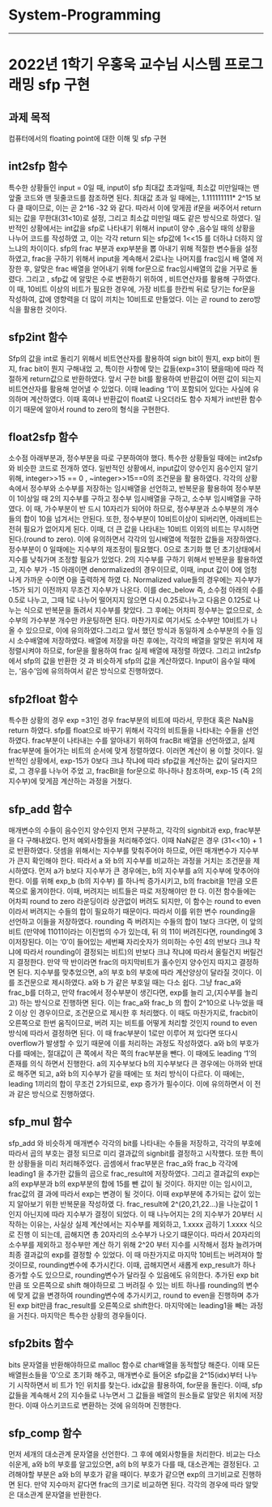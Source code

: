# System-Programming
- - - 

# 2022년 1학기 우홍욱 교수님 시스템 프로그래밍 sfp 구현

## 과제 목적
컴퓨터에서의 floating point에 대한 이해 및 sfp 구현

## int2sfp 함수
특수한 상황들인 input = 0일 때, input이 sfp 최대값 초과일때, 최소값 미만일때는 맨 앞줄 코드와 맨 뒷줄코드를
참조하면 된다. 최대값 초과 일 때에는, 1.111111111* 2^15 보다 클 때이므로, 이는 곧 2^16 -32 와 같다. 따라서
이에 맞게끔 if문을 써주어서 return 되는 값을 무한대(31<10)로 설정, 그리고 최소값 미만일 때도 같은 방식으로
하였다.
일반적인 상황에서는 int값을 sfp로 나타내기 위해서 input이 양수 ,음수일 때의 상황을 나누어 코드를 작성하였
고, 이는 각각 return 되는 sfp값에 1<<15 를 더하냐 더하지 않느냐의 차이이다. sfp의 frac 부분과 exp부분을 뽑
아내기 위해 적절한 변수들을 설정하였고, frac을 구하기 위해서 input을 계속해서 2로나눈 나머지를 frac임시 배
열에 저장한 후, 알맞은 frac 배열을 얻어내기 위해 for문으로 frac임시배열의 값을 거꾸로 돌렸다. 그리고 , sfp값
에 알맞은 수로 변환하기 위하여 , 비트연산자를 활용해 구하였다. 이 때, 10비트 이상의 비트가 필요한 경우에,
가장 비트를 한칸씩 뒤로 당기는 for문을 작성하여, 값에 영향력을 더 많이 끼치는 10비트로 만들었다. 이는 곧 round
to zero방식을 활용한 것이다.

## sfp2int 함수
Sfp의 값을 int로 돌리기 위해서 비트연산자를 활용하여 sign bit이 뭔지, exp bit이 뭔지, frac bit이 뭔지 구해내었
고, 특이한 사항에 맞는 값들(exp=31이 됐을때)에 따라 적절하게 return값으로 반환하였다.
앞서 구한 bit를 활용하여 반환값이 어떤 값이 되는지 비트연산자를 활용해 얻어낼 수 있었다. 이때 leading ‘1’이
포함되어 있다는 사실에 유의하며 계산하였다. 이때 혹여나 반환값이 float로 나오더라도 함수 자체가 int반환
함수이기 때문에 알아서 round to zero의 형식을 구현한다.

## float2sfp 함수
소수점 아래부분과, 정수부분을 따로 구분하여야 했다. 특수한 상황들일 때에는 int2sfp와 비슷한 코드로 전개하
였다.
일반적인 상황에서, input값이 양수인지 음수인지 알기위해, integer>>15 == 0 , ~integer>>15==0의 조건문을 활
용하였다. 각각의 상황속에서 정수부와 소수부를 저장하는 임시배열을 선언하고, 반복문을 활용하여 정수부분이
1이상일 때 2의 지수부를 구하고 정수부 임시배열을 구하고, 소수부 임시배열을 구하였다. 이 때, 가수부분이 반
드시 10자리가 되어야 하므로, 정수부분과 소수부분의 개수들의 합이 10을 넘겨서는 안된다. 또한, 정수부분이
10비트이상이 되버리면, 아래비트는 전혀 필요가 없어지게 된다. 이때, 더 큰 값을 나타내는
10비트 이외의 비트는 무시하면 된다.(round to zero). 이에 유의하면서 각각의 임시배열에 적절한
값들을 저장하였다. 정수부분이 0 일때에는 지수부의 재조정이 필요했다. 0으로 초기화 했 던 초기상태에서
지수를 낮춰가며 조정할 필요가 있었다. 2의 지수부를 구하기 위해서 반복문을 활용하였고, 지수 부가 -15 아래이면
denormalized의 경우이므로, 이때, input 값이 0에 엄청나게 가까운 수이면 0을 출력하게 하였 다. Normalized
value들의 경우에는 지수부가 -15가 되기 이전까지 무조건 지수부가 나온다. 이를 dec_below 즉, 소수점 아래의
수를 0.5로 나누고, 그때 1로 나누어 떨어지지 않으면 다시 0.25로나누고 다음은 0.125로 나누는 식으로
반복문을 돌려서 지수부를 찾았다. 그 후에는 어차피 정수부는 없으므로, 소수부의 가수부분 개수만 카운팅하면 된다.
마찬가지로 여기서도 소수부만 10비트가 나올 수 있으므로, 이에 유의하였다.그리고 앞서 했던
방식과 동일하게 소수부분의 수들 임시 소수배열에 저장하였다.
배열에 저장을 마친 후에는, 각각의 배열을 알맞은 위치에 재정렬시켜야 하므로, for문을 활용하여 frac 실제
배열에 재정렬 하였다. 그리고 int2sfp 에서 sfp의 값을 반환한 것 과 비슷하게 sfp의 값을 계산하였다. Input이
음수일 때에는,
‘음수’임에 유의하여서 같은 방식으로 진행하였다.

## sfp2float 함수
특수한 상황의 경우 exp =31인 경우 frac부분의 비트에 따라서, 무한대 혹은 NaN을 return 하였다.
sfp를 float으로 바꾸기 위해서 각각의 비트들을 나타내는 수들을 선언하였다. frac부분이 나타내는 수를 알아내기
위하여 fracBit 배열을 선언하였고, 실제 frac부분에 들어가는 비트의 순서에 맞게 정렬하였다. 이러면 계산이 용
이할 것이다.
일반적인 상황에서, exp-15가 0보다 크냐 작냐에 따라 sfp값을 계산하는 값이 달라지므로, 그 경우를 나누어 주었
고, fracBit을 for문으로 하나하나 참조하며, exp-15 (즉 2의 지수부)에 맞게끔 계산하는 과정을 거쳤다.

## sfp_add 함수
매개변수의 수들이 음수인지 양수인지 먼저 구분하고, 각각의 signbit과 exp, frac부분을 다 구해내었다.
먼저 예외사항들을 처리해주었다. 이때 NaN같은 경우 (31<<10) + 1로 반환하였다.
덧셈을 위해서는 지수부를 맞춰주어야 하므로, 어떤 매개변수가 지수부가 큰지 확인해야 한다. 따라서
a 와 b의 지수부를 비교하는 과정을 거치는 조건문을 제시하였다.
먼저 a가 b보다 지수부가 큰 경우에는, b의 지수부를 a의 지수부에 맞추어야 한다. 이를 위해 exp_b (b의 지수부)
를 하나씩 증가시키고, b의 fracbit을 1만큼 오른쪽으로 옮겨야한다. 이때, 버려지는 비트들은 따로 저장해야만 한
다. 이전 함수들에는 어차피 round to zero 라운딩이라 상관없이 버려도 되지만, 이 함수는 round to even 이라서
버려지는 수들의 합이 필요하기 때문이다. 따라서 이를 위한 변수 rounding을 선언하고 이들을 저장하였다.
rounding 즉 버려지는 수들의 합이 1보다 크다면, 이 앞의 비트 (만약에 11011이라는 이진법의 수가 있는데, 뒤
의 11이 버려진다면, rounding에 3이저장된다. 이는 ‘0’이 들어있는 세번째 자리숫자가 의미하는 수인 4의 반보다
크냐 작냐에 따라서 rounding이 결정되는 비트)의 반보다 크냐 작냐에 따라서 올릴건지 버릴건지 결정한다. 만약
딱 반이라면 frac의 마지막비트가 홀수인지 양수인지 따지고 결정하면 된다.
지수부를 맞추었으면, a의 부호 b의 부호에 따라 계산양상이 달라질 것이다. 이를 조건문으로 제시하였다. a와 b
가 같은 부호일 때는 다소 쉽다. 그냥 frac_a와 frac_b를 더하고, 만약 frac에서 정수부분이 생긴다면, exp를 늘리
고,(지수부를 늘리고) 하는 방식으로 진행하면 된다. 이는 frac_a와 frac_b 의 합이 2^10으로 나누었을 때 2 이상
인 경우이므로, 조건문으로 제시한 후 처리했다. 이 때도 마찬가지로, fracbit이 오른쪽으로 한번 움직이므로, 버려
지는 비트를 어떻게 처리할 것인지 round to even 방식에 따라서 결정하면 된다. 이 때 frac부분이 1로만 이루어
져 있다면 또다시 overflow가 발생할 수 있기 때문에 이를 처리하는 과정도 작성하였다.
a와 b의 부호가 다를 때에는, 절대값이 큰 쪽에서 작은 쪽의 frac부분을 뺀다. 이 때에도 leading ‘1’의 존재를 의식
하면서 진행한다.
a의 지수부보다 b의 지수부보다 큰 경우에는 아까와 반대로 해주면 되고, a와 b의 지수부가 같을 때에는 또 처리
방식이 다르다. 이 때에는, leading 1끼리의 합이 무조건 2가되므로, exp 증가가 필수이다. 이에 유의하면서 이 전과
같은 방식으로 진행하였다.

## sfp_mul 함수
sfp_add 와 비슷하게 매개변수 각각의 bit를 나타내는 수들을 저장하고, 각각의 부호에 따라서 곱의 부호는 결정
되므로 미리 결과값의 signbit를 결정하고 시작했다. 또한 특이한 상황들을 미리 처리해주었다.
곱셈에서 frac부분은 frac_a와 frac_b 각각에 leading1 을 추가한 값들의 곱으로 frac_result에 저장하였다. 그리고
결과값의 exp는 a의 exp부분과 b의 exp부분의 합에 15를 뺀 값이 될 것이다. 하지만 이는 임시이고, frac값의 결
과에 따라서 exp는 변경이 될 것이다. 이때 exp부분에 추가되는 값이 있는지 알아보기 위한 반복문을 작성하였
다. frac_result에 2^(20,21,22…)을 나눈값이 1인지 아닌지에 따라 지수부가 결정이 되었다. 이 때 나누어지는 2의
지수부가 20부터 시작하는 이유는, 사실상 실제 계산에서는 지수부를 제외하고, 1.xxxx 곱하기 1.xxxx 식으로 진행
이 되는데, 곱해지면 총 20자리의 소수부가 나오기 떄문이다. 따라서 20자리의 소수부를 제외하고 정수부만 계산
하기 위해 2^20 부터 지수를 시작해서 점차 늘려가며 최종 결과값의 exp를 결정할 수 있었다. 이 때 마찬가지로
마지막 10비트는 버려져야 할 것이므로, rounding변수에 추가시킨다. 이때, 곱해지면서 새롭게 exp_result가 하나
증가할 수도 있으므로, rounding변수가 달라질 수 있음에도 유의한다. 추가된 exp bit 만큼 또 오른쪽으로 shift
해야하므로 그 버려질 수 있는 비트 하나를 rounding의 변수에 맞게 값을 변경하여 rounding변수에 추가시키고,
round to even을 진행하며 추가된 exp bit만큼 frac_result를 오른쪽으로 shift한다. 마지막에는 leading1을 빼는
과정을 거친다. 마지막은 특수한 상황의 경우들이다.

## sfp2bits 함수
bits 문자열을 반환해야하므로 malloc 함수로 char배열을 동적할당 해준다.
이때 모든 배열원소들을 ‘0’으로 초기화 해주고, 매개변수로 들어온 sfp값을 2^15(idx)부터 나누기 시작하면서 비
트가 1인 위치를 찾는다. idx값을 활용하여, for문을 돌린다. 이때, sfp값들을 계속해서 2의 지수들로 나누면서 그
값들을 배열의 원소들로 알맞은 위치에 저장한다. 이때 아스키코드로 변환하는 것에 유의하며 진행한다.

## sfp_comp 함수
먼저 세개의 대소관계 문자열을 선언한다.
그 후에 예외사항들을 처리한다.
비교는 다소 쉬운게, a와 b의 부호를 알고있으면, a의 b의 부호가 다를 때, 대소관계는 결정된다.
고려해야할 부분은 a와 b의 부호가 같을 때이다. 부호가 같으면 exp의 크기비교로 진행하면 된다. 만약 지수마저
같다면 frac의 크기로 비교하면 된다. 각각의 경우에 따라 알맞은 대소관계 문자열을 반환한다.
